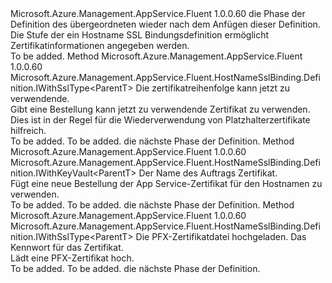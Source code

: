 <Type Name="IWithCertificate&lt;ParentT&gt;" FullName="Microsoft.Azure.Management.AppService.Fluent.HostNameSslBinding.Definition.IWithCertificate&lt;ParentT&gt;">
  <TypeSignature Language="C#" Value="public interface IWithCertificate&lt;ParentT&gt;" />
  <TypeSignature Language="ILAsm" Value=".class public interface auto ansi abstract IWithCertificate`1&lt;ParentT&gt;" />
  <TypeSignature Language="DocId" Value="T:Microsoft.Azure.Management.AppService.Fluent.HostNameSslBinding.Definition.IWithCertificate`1" />
  <TypeSignature Language="VB.NET" Value="Public Interface IWithCertificate(Of ParentT)" />
  <TypeSignature Language="F#" Value="type IWithCertificate&lt;'ParentT&gt; = interface" />
  <AssemblyInfo>
    <AssemblyName>Microsoft.Azure.Management.AppService.Fluent</AssemblyName>
    <AssemblyVersion>1.0.0.60</AssemblyVersion>
  </AssemblyInfo>
  <TypeParameters>
    <TypeParameter Name="ParentT" />
  </TypeParameters>
  <Interfaces />
  <Docs>
    <typeparam name="ParentT">die Phase der Definition des übergeordneten wieder nach dem Anfügen dieser Definition.</typeparam>
    <summary>
            Die Stufe der ein Hostname SSL Bindungsdefinition ermöglicht Zertifikatinformationen angegeben werden.
            </summary>
    <remarks>To be added.</remarks>
  </Docs>
  <Members>
    <Member MemberName="WithExistingAppServiceCertificateOrder">
      <MemberSignature Language="C#" Value="public Microsoft.Azure.Management.AppService.Fluent.HostNameSslBinding.Definition.IWithSslType&lt;ParentT&gt; WithExistingAppServiceCertificateOrder (Microsoft.Azure.Management.AppService.Fluent.IAppServiceCertificateOrder certificateOrder);" />
      <MemberSignature Language="ILAsm" Value=".method public hidebysig newslot virtual instance class Microsoft.Azure.Management.AppService.Fluent.HostNameSslBinding.Definition.IWithSslType`1&lt;!ParentT&gt; WithExistingAppServiceCertificateOrder(class Microsoft.Azure.Management.AppService.Fluent.IAppServiceCertificateOrder certificateOrder) cil managed" />
      <MemberSignature Language="DocId" Value="M:Microsoft.Azure.Management.AppService.Fluent.HostNameSslBinding.Definition.IWithCertificate`1.WithExistingAppServiceCertificateOrder(Microsoft.Azure.Management.AppService.Fluent.IAppServiceCertificateOrder)" />
      <MemberSignature Language="VB.NET" Value="Public Function WithExistingAppServiceCertificateOrder (certificateOrder As IAppServiceCertificateOrder) As IWithSslType(Of ParentT)" />
      <MemberSignature Language="F#" Value="abstract member WithExistingAppServiceCertificateOrder : Microsoft.Azure.Management.AppService.Fluent.IAppServiceCertificateOrder -&gt; Microsoft.Azure.Management.AppService.Fluent.HostNameSslBinding.Definition.IWithSslType&lt;'ParentT&gt;" Usage="iWithCertificate.WithExistingAppServiceCertificateOrder certificateOrder" />
      <MemberType>Method</MemberType>
      <AssemblyInfo>
        <AssemblyName>Microsoft.Azure.Management.AppService.Fluent</AssemblyName>
        <AssemblyVersion>1.0.0.60</AssemblyVersion>
      </AssemblyInfo>
      <ReturnValue>
        <ReturnType>Microsoft.Azure.Management.AppService.Fluent.HostNameSslBinding.Definition.IWithSslType&lt;ParentT&gt;</ReturnType>
      </ReturnValue>
      <Parameters>
        <Parameter Name="certificateOrder" Type="Microsoft.Azure.Management.AppService.Fluent.IAppServiceCertificateOrder" />
      </Parameters>
      <Docs>
        <param name="certificateOrder">Die zertifikatreihenfolge kann jetzt zu verwendende.</param>
        <summary>
            Gibt eine Bestellung kann jetzt zu verwendende Zertifikat zu verwenden. Dies ist in der Regel für die Wiederverwendung von Platzhalterzertifikate hilfreich.
            </summary>
        <returns>To be added.</returns>
        <remarks>To be added.</remarks>
        <return>die nächste Phase der Definition.</return>
      </Docs>
    </Member>
    <Member MemberName="WithNewStandardSslCertificateOrder">
      <MemberSignature Language="C#" Value="public Microsoft.Azure.Management.AppService.Fluent.HostNameSslBinding.Definition.IWithKeyVault&lt;ParentT&gt; WithNewStandardSslCertificateOrder (string certificateOrderName);" />
      <MemberSignature Language="ILAsm" Value=".method public hidebysig newslot virtual instance class Microsoft.Azure.Management.AppService.Fluent.HostNameSslBinding.Definition.IWithKeyVault`1&lt;!ParentT&gt; WithNewStandardSslCertificateOrder(string certificateOrderName) cil managed" />
      <MemberSignature Language="DocId" Value="M:Microsoft.Azure.Management.AppService.Fluent.HostNameSslBinding.Definition.IWithCertificate`1.WithNewStandardSslCertificateOrder(System.String)" />
      <MemberSignature Language="VB.NET" Value="Public Function WithNewStandardSslCertificateOrder (certificateOrderName As String) As IWithKeyVault(Of ParentT)" />
      <MemberSignature Language="F#" Value="abstract member WithNewStandardSslCertificateOrder : string -&gt; Microsoft.Azure.Management.AppService.Fluent.HostNameSslBinding.Definition.IWithKeyVault&lt;'ParentT&gt;" Usage="iWithCertificate.WithNewStandardSslCertificateOrder certificateOrderName" />
      <MemberType>Method</MemberType>
      <AssemblyInfo>
        <AssemblyName>Microsoft.Azure.Management.AppService.Fluent</AssemblyName>
        <AssemblyVersion>1.0.0.60</AssemblyVersion>
      </AssemblyInfo>
      <ReturnValue>
        <ReturnType>Microsoft.Azure.Management.AppService.Fluent.HostNameSslBinding.Definition.IWithKeyVault&lt;ParentT&gt;</ReturnType>
      </ReturnValue>
      <Parameters>
        <Parameter Name="certificateOrderName" Type="System.String" />
      </Parameters>
      <Docs>
        <param name="certificateOrderName">Der Name des Auftrags Zertifikat.</param>
        <summary>
            Fügt eine neue Bestellung der App Service-Zertifikat für den Hostnamen zu verwenden.
            </summary>
        <returns>To be added.</returns>
        <remarks>To be added.</remarks>
        <return>die nächste Phase der Definition.</return>
      </Docs>
    </Member>
    <Member MemberName="WithPfxCertificateToUpload">
      <MemberSignature Language="C#" Value="public Microsoft.Azure.Management.AppService.Fluent.HostNameSslBinding.Definition.IWithSslType&lt;ParentT&gt; WithPfxCertificateToUpload (string pfxFile, string password);" />
      <MemberSignature Language="ILAsm" Value=".method public hidebysig newslot virtual instance class Microsoft.Azure.Management.AppService.Fluent.HostNameSslBinding.Definition.IWithSslType`1&lt;!ParentT&gt; WithPfxCertificateToUpload(string pfxFile, string password) cil managed" />
      <MemberSignature Language="DocId" Value="M:Microsoft.Azure.Management.AppService.Fluent.HostNameSslBinding.Definition.IWithCertificate`1.WithPfxCertificateToUpload(System.String,System.String)" />
      <MemberSignature Language="VB.NET" Value="Public Function WithPfxCertificateToUpload (pfxFile As String, password As String) As IWithSslType(Of ParentT)" />
      <MemberSignature Language="F#" Value="abstract member WithPfxCertificateToUpload : string * string -&gt; Microsoft.Azure.Management.AppService.Fluent.HostNameSslBinding.Definition.IWithSslType&lt;'ParentT&gt;" Usage="iWithCertificate.WithPfxCertificateToUpload (pfxFile, password)" />
      <MemberType>Method</MemberType>
      <AssemblyInfo>
        <AssemblyName>Microsoft.Azure.Management.AppService.Fluent</AssemblyName>
        <AssemblyVersion>1.0.0.60</AssemblyVersion>
      </AssemblyInfo>
      <ReturnValue>
        <ReturnType>Microsoft.Azure.Management.AppService.Fluent.HostNameSslBinding.Definition.IWithSslType&lt;ParentT&gt;</ReturnType>
      </ReturnValue>
      <Parameters>
        <Parameter Name="pfxFile" Type="System.String" />
        <Parameter Name="password" Type="System.String" />
      </Parameters>
      <Docs>
        <param name="pfxFile">Die PFX-Zertifikatdatei hochgeladen.</param>
        <param name="password">Das Kennwort für das Zertifikat.</param>
        <summary>
            Lädt eine PFX-Zertifikat hoch.
            </summary>
        <returns>To be added.</returns>
        <remarks>To be added.</remarks>
        <return>die nächste Phase der Definition.</return>
      </Docs>
    </Member>
  </Members>
</Type>